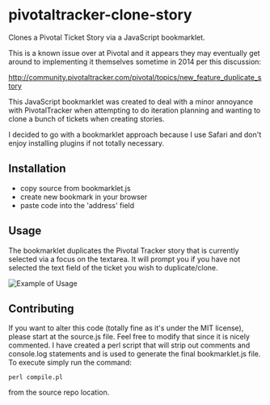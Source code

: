 pivotaltracker-clone-story
==========================

Clones a Pivotal Ticket Story via a JavaScript bookmarklet.

This is a known issue over at Pivotal and it appears they may eventually get around to implementing it themselves sometime in 2014 per this discussion:

http://community.pivotaltracker.com/pivotal/topics/new_feature_duplicate_story

This JavaScript bookmarklet was created to deal with a minor annoyance with PivotalTracker when attempting to do iteration planning and wanting to clone a bunch of tickets when creating stories.

I decided to go with a bookmarklet approach because I use Safari and don't enjoy installing plugins if not totally necessary. 

## Installation

* copy source from bookmarklet.js
* create new bookmark in your browser
* paste code into the 'address' field

## Usage

The bookmarklet duplicates the Pivotal Tracker story that is currently selected via a focus on the textarea. It will prompt you if you have not selected the text field of the ticket you wish to duplicate/clone.

![Example of Usage](https://raw.github.com/mjelks/pivotaltracker-clone-story/master/img/screen1.png "Usage Example (Screenshot 1)")

## Contributing

If you want to alter this code (totally fine as it's under the MIT license), please start at the source.js file. Feel free to modify that since it is nicely commented. I have created a perl script that will strip out comments and console.log statements and is used to generate the final bookmarklet.js file. To execute simply run the command:

```
perl compile.pl
```

from the source repo location.
